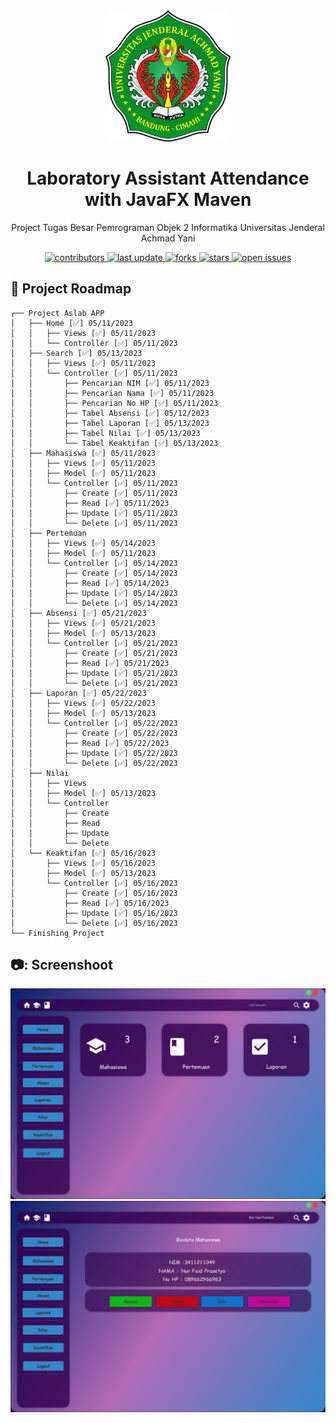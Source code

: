 <div align="center">
  <img src="src/main/resources/com/aslabapp/aslabapp/logo.png" alt="logo" width="200" height="auto" />
  <h1>Laboratory Assistant Attendance with JavaFX Maven</h1>
  <p>
    Project Tugas Besar Pemrograman Objek 2 Informatika Universitas Jenderal Achmad Yani
  </p>
</div>
  
<!-- Badges -->
<div align="center">
<p>
  <a href="https://github.com/kzquandary/Laboratory-Assistant-Attendance-with-JavaFX-Maven/graphs/contributors">
    <img src="https://img.shields.io/github/contributors/kzquandary/Laboratory-Assistant-Attendance-with-JavaFX-Maven" alt="contributors" />
  </a>
  <a href="">
    <img src="https://img.shields.io/github/last-commit/kzquandary/Laboratory-Assistant-Attendance-with-JavaFX-Maven" alt="last update" />
  </a>
  <a href="https://github.com/kzquandary/Laboratory-Assistant-Attendance-with-JavaFX-Maven/network/members">
    <img src="https://img.shields.io/github/forks/kzquandary/Laboratory-Assistant-Attendance-with-JavaFX-Maven" alt="forks" />
  </a>
  <a href="https://github.com/kzquandary/Laboratory-Assistant-Attendance-with-JavaFX-Maven/stargazers">
    <img src="https://img.shields.io/github/stars/kzquandary/Laboratory-Assistant-Attendance-with-JavaFX-Maven" alt="stars" />
  </a>
  <a href="https://github.com/kzquandary/Laboratory-Assistant-Attendance-with-JavaFX-Maven/issues/">
    <img src="https://img.shields.io/github/issues/kzquandary/Laboratory-Assistant-Attendance-with-JavaFX-Maven" alt="open issues" />
  </a>
</p>
 </div>
<!-- Table of Contents -->
<div align="left">
  <h2> 📔 Project Roadmap </h2>
</div>

    ┌── Project Aslab APP
    │   ├── Home [✅] 05/11/2023
    │   │   ├── Views [✅] 05/11/2023
    │   │   └── Controller [✅] 05/11/2023
    │   ├── Search [✅] 05/13/2023
    │   │   ├── Views [✅] 05/11/2023
    │   │   └── Controller [✅] 05/11/2023
    │   │       ├── Pencarian NIM [✅] 05/11/2023
    │   │       ├── Pencarian Nama [✅] 05/11/2023
    │   │       ├── Pencarian No HP [✅] 05/11/2023
    │   │       ├── Tabel Absensi [✅] 05/12/2023
    │   │       ├── Tabel Laporan [✅] 05/13/2023
    │   │       ├── Tabel Nilai [✅] 05/13/2023
    │   │       └── Tabel Keaktifan [✅] 05/13/2023
    │   ├── Mahasiswa [✅] 05/11/2023
    │   │   ├── Views [✅] 05/11/2023
    │   │   ├── Model [✅] 05/11/2023
    │   │   └── Controller [✅] 05/11/2023
    │   │       ├── Create [✅] 05/11/2023
    │   │       ├── Read [✅] 05/11/2023
    │   │       ├── Update [✅] 05/11/2023
    │   │       └── Delete [✅] 05/11/2023
    │   ├── Pertemuan
    │   │   ├── Views [✅] 05/14/2023
    │   │   ├── Model [✅] 05/11/2023
    │   │   └── Controller [✅] 05/14/2023
    │   │       ├── Create [✅] 05/14/2023
    │   │       ├── Read [✅] 05/14/2023
    │   │       ├── Update [✅] 05/14/2023
    │   │       └── Delete [✅] 05/14/2023
    │   ├── Absensi [✅] 05/21/2023
    │   │   ├── Views [✅] 05/21/2023
    │   │   ├── Model [✅] 05/13/2023
    │   │   └── Controller [✅] 05/21/2023
    │   │       ├── Create [✅] 05/21/2023
    │   │       ├── Read [✅] 05/21/2023
    │   │       ├── Update [✅] 05/21/2023
    │   │       └── Delete [✅] 05/21/2023
    │   ├── Laporan [✅] 05/22/2023
    │   │   ├── Views [✅] 05/22/2023
    │   │   ├── Model [✅] 05/13/2023
    │   │   └── Controller [✅] 05/22/2023
    │   │       ├── Create [✅] 05/22/2023
    │   │       ├── Read [✅] 05/22/2023
    │   │       ├── Update [✅] 05/22/2023
    │   │       └── Delete [✅] 05/22/2023
    │   ├── Nilai
    │   │   ├── Views
    │   │   ├── Model [✅] 05/13/2023
    │   │   └── Controller
    │   │       ├── Create
    │   │       ├── Read
    │   │       ├── Update
    │   │       └── Delete
    │   └── Keaktifan [✅] 05/16/2023
    │       ├── Views [✅] 05/16/2023
    │       ├── Model [✅] 05/13/2023
    │       └── Controller [✅] 05/16/2023
    │           ├── Create [✅] 05/16/2023
    │           ├── Read [✅] 05/16/2023
    │           ├── Update [✅] 05/16/2023
    │           └── Delete [✅] 05/16/2023
    └── Finishing Project
    
<div align="left">
  <h2> 📷: Screenshoot </h2>
</div>

<div align="center"> 
  <img src="src/main/resources/Screenshoot/Home.png" alt="screenshot" />
</div>
<div align="center"> 
  <img src="src/main/resources/Screenshoot/Search.png" alt="screenshot" />
</div>
